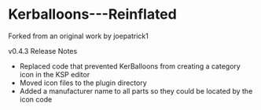 # Kerballoons---Reinflated
Forked from an original work by joepatrick1

v0.4.3 Release Notes

* Replaced code that prevented KerBalloons from creating a category icon in the KSP editor
* Moved icon files to the plugin directory
* Added a manufacturer name to all parts so they could be located by the icon code
